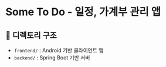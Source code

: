 # Some To Do - 일정, 가계부 관리 앱

## 📁 디렉토리 구조

- `frontend/` : Android 기반 클라이언트 앱
- `backend/` : Spring Boot 기반 서버